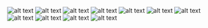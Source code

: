 ![alt text](<屏幕截图 2024-03-27 223542.png>) 
![alt text](<屏幕截图 2024-03-27 234012.png>) ![alt text](<屏幕截图 2024-03-27 233957.png>) ![alt text](<屏幕截图 2024-03-27 233915.png>) ![alt text](<屏幕截图 2024-03-27 233849.png>) ![alt text](<屏幕截图 2024-03-27 233838.png>) ![alt text](<屏幕截图 2024-03-27 233800.png>) ![alt text](<屏幕截图 2024-03-27 233740.png>) ![alt text](<屏幕截图 2024-03-27 233730.png>) ![alt text](<屏幕截图 2024-03-27 233719.png>) ![alt text](<屏幕截图 2024-03-27 233651.png>)